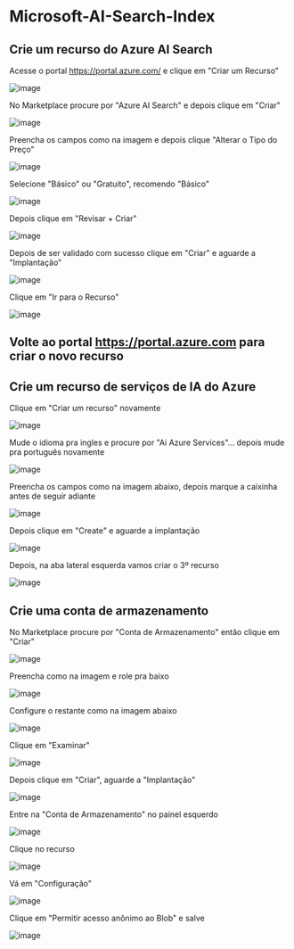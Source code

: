 # Microsoft-AI-Search-Index

## Crie um recurso do Azure AI Search

Acesse o portal https://portal.azure.com/ e clique em "Criar um Recurso" 

![image](https://github.com/pedroheinrich/Microsoft-AI-Search-Index/assets/97209403/3635637f-38c6-4093-b946-604e52020da6)

No Marketplace procure por "Azure AI Search" e depois clique em "Criar"

![image](https://github.com/pedroheinrich/Microsoft-AI-Search-Index/assets/97209403/cfe22b3d-2270-4362-bf32-0e314ed44b3d)

Preencha os campos como na imagem e depois clique "Alterar o Tipo do Preço"

![image](https://github.com/pedroheinrich/Microsoft-AI-Search-Index/assets/97209403/9e7308dd-2f4d-40a8-928b-59174ff78b4a)

Selecione "Básico" ou "Gratuito", recomendo "Básico"

![image](https://github.com/pedroheinrich/Microsoft-AI-Search-Index/assets/97209403/cd7a21d4-6e48-4517-a8c4-4a9daca07821)

Depois clique em "Revisar + Criar"

![image](https://github.com/pedroheinrich/Microsoft-AI-Search-Index/assets/97209403/b7c93a12-f765-42ea-b481-17d7ab12ea76)

Depois de ser validado com sucesso clique em "Criar" e aguarde a "Implantação"

![image](https://github.com/pedroheinrich/Microsoft-AI-Search-Index/assets/97209403/db35e705-e623-4b35-8f39-7f312317c15a)


Clique em "Ir para o Recurso"

![image](https://github.com/pedroheinrich/Microsoft-AI-Search-Index/assets/97209403/3bf4ea9a-b3dd-41b9-a54b-6cd2d4d7dbf3)

## Volte ao portal https://portal.azure.com para criar o novo recurso

## Crie um recurso de serviços de IA do Azure

Clique em "Criar um recurso" novamente

![image](https://github.com/pedroheinrich/Microsoft-AI-Search-Index/assets/97209403/ffa5794d-5498-4777-9bcd-ab4c5e56f2d5)

Mude o idioma pra ingles e procure por "Ai Azure Services"... depois mude pra português novamente

![image](https://github.com/pedroheinrich/Microsoft-AI-Search-Index/assets/97209403/aafea332-ca68-4a34-943b-6c2d57ac95fe)


Preencha os campos como na imagem abaixo, depois marque a caixinha antes de seguir adiante

![image](https://github.com/pedroheinrich/Microsoft-AI-Search-Index/assets/97209403/8441cec4-3870-402c-b495-9071e9fc9886)

Depois clique em "Create" e aguarde a implantação

![image](https://github.com/pedroheinrich/Microsoft-AI-Search-Index/assets/97209403/1aba35d5-b6eb-4ca8-8965-563eebc618cf)

Depois, na aba lateral esquerda vamos criar o 3º recurso

![image](https://github.com/pedroheinrich/Microsoft-AI-Search-Index/assets/97209403/891b427e-a06f-40f6-a8f5-02f15df2a3e7)

## Crie uma conta de armazenamento

No Marketplace procure por "Conta de Armazenamento" então clique em "Criar"

![image](https://github.com/pedroheinrich/Microsoft-AI-Search-Index/assets/97209403/cc5599d9-5d23-413a-8dc6-565f97cfdcbe)

Preencha como na imagem e role pra baixo 

![image](https://github.com/pedroheinrich/Microsoft-AI-Search-Index/assets/97209403/f8de71fd-f42c-4f4d-af40-4faeb5ff54db)


Configure o restante como na imagem abaixo

![image](https://github.com/pedroheinrich/Microsoft-AI-Search-Index/assets/97209403/b4d2c43c-9ddb-49a1-8494-ffecb774be0e)

Clique em "Examinar"

![image](https://github.com/pedroheinrich/Microsoft-AI-Search-Index/assets/97209403/d1eb106d-46cb-41ff-8112-7aa6562869ac)

Depois clique em "Criar", aguarde a "Implantação"

![image](https://github.com/pedroheinrich/Microsoft-AI-Search-Index/assets/97209403/e6bde626-6eaa-4473-9efe-84bdd15b5066)

Entre na "Conta de Armazenamento" no painel esquerdo 

![image](https://github.com/pedroheinrich/Microsoft-AI-Search-Index/assets/97209403/98a05c4f-310b-41f3-82b9-4d52ddf2b5a0)

Clique no recurso

![image](https://github.com/pedroheinrich/Microsoft-AI-Search-Index/assets/97209403/0f33035b-cdce-4de9-898c-984aaa1ab3d6)

Vá em "Configuração"

![image](https://github.com/pedroheinrich/Microsoft-AI-Search-Index/assets/97209403/bc49cd24-13d8-42c9-990d-be3c7375fca6)

Clique em "Permitir acesso anônimo ao Blob" e salve

![image](https://github.com/pedroheinrich/Microsoft-AI-Search-Index/assets/97209403/afb7ef43-6d25-4482-b9b4-438ebf9077b3)
